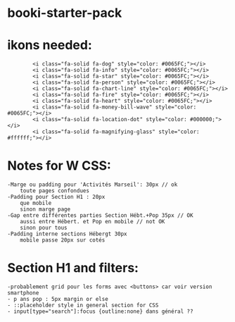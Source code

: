 # booki-starter-pack

# ikons needed:
            <i class="fa-solid fa-dog" style="color: #0065FC;"></i>
            <i class="fa-solid fa-info" style="color: #0065FC;"></i>
            <i class="fa-solid fa-star" style="color: #0065FC;"></i>
            <i class="fa-solid fa-person" style="color: #0065FC;"></i>
            <i class="fa-solid fa-chart-line" style="color: #0065FC;"></i>
            <i class="fa-solid fa-fire" style="color: #0065FC;"></i>
            <i class="fa-solid fa-heart" style="color: #0065FC;"></i>
            <i class="fa-solid fa-money-bill-wave" style="color: #0065FC;"></i>
            <i class="fa-solid fa-location-dot" style="color: #000000;"></i>
            <i class="fa-solid fa-magnifying-glass" style="color: #ffffff;"></i>
# Notes for W CSS:
    -Marge ou padding pour 'Activités Marseil': 30px // ok
        toute pages confondues
    -Padding pour Section H1 : 20px
        que mobile
        sinon marge page
    -Gap entre différentes parties Section Hébt.+Pop 35px // OK
        aussi entre Hébert. et Pop en mobile // not OK
        sinon pour tous
    -Padding interne sections Hébergt 30px
        mobile passe 20px sur cotés

# Section H1 and filters:
    -probablement grid pour les forms avec <buttons> car voir version smartphone
    - p ans pop : 5px margin or else
    - ::placeholder style in general section for CSS
    - input[type="search"]:focus {outline:none} dans général ??
    

